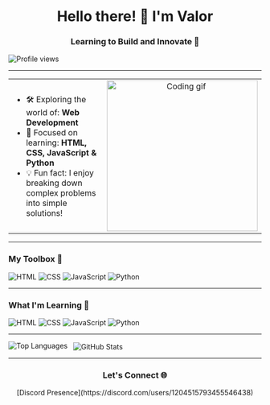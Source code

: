 <h1 align="center">Hello there! 👋 I'm Valor</h1>
<h3 align="center">Learning to Build and Innovate 🌟</h3>

<p align="left">
  <img src="https://profile-counter.glitch.me/wantmee/count.svg" alt="Profile views" />
</p>

---

<table>
  <tr>
    <td>
      <ul>
        <li>🛠️ Exploring the world of: <strong>Web Development</strong></li>
        <li>🚀 Focused on learning: <strong>HTML, CSS, JavaScript & Python</strong></li>
        <li>💡 Fun fact: I enjoy breaking down complex problems into simple solutions!</li>
      </ul>
    </td>
    <td align="center">
      <img src="https://cdn.discordapp.com/attachments/1329770058699771955/1338202470463176776/ab18fb183288719.657d9284a88c3.png?ex=67aa39ab&is=67a8e82b&hm=1de37368b21eda2c8bca7cbf615f2f60ce5dbdf03447db931dc78820bd3eb66d&" alt="Coding gif" width="300">
    </td>
  </tr>
</table>

---

<h3 align="left">My Toolbox 🧰</h3>
<p align="left">
  <img src="https://img.shields.io/badge/HTML-E34F26?style=for-the-badge&logo=html5&logoColor=white" alt="HTML" />
  <img src="https://img.shields.io/badge/CSS-1572B6?style=for-the-badge&logo=css3&logoColor=white" alt="CSS" />
  <img src="https://img.shields.io/badge/JavaScript-F7DF1E?style=for-the-badge&logo=javascript&logoColor=black" alt="JavaScript" />
  <img src="https://img.shields.io/badge/Python-3776AB?style=for-the-badge&logo=python&logoColor=white" alt="Python" />
</p>

---

<h3 align="left">What I'm Learning 🌱</h3>
<p align="left">
  <img src="https://img.shields.io/badge/HTML-E34F26?style=for-the-badge&logo=html5&logoColor=white" alt="HTML" />
  <img src="https://img.shields.io/badge/CSS-1572B6?style=for-the-badge&logo=css3&logoColor=white" alt="CSS" />
  <img src="https://img.shields.io/badge/JavaScript-F7DF1E?style=for-the-badge&logo=javascript&logoColor=black" alt="JavaScript" />
  <img src="https://img.shields.io/badge/Python-3776AB?style=for-the-badge&logo=python&logoColor=white" alt="Python" />
</p>

---

<p>
  <img align="left" src="https://github-readme-stats.vercel.app/api/top-langs?username=wantmee&show_icons=true&locale=en&layout=compact&theme=tokyonight&hide_border=true&title_color=68D391&text_color=68D391" alt="Top Languages" />
</p>

<p>&nbsp;
  <img align="center" src="https://github-readme-stats.vercel.app/api?username=wantmee&show_icons=true&locale=en&theme=tokyonight&hide_border=true&title_color=68D391&text_color=68D391" alt="GitHub Stats" />
</p>

---

<h3 align="center">Let's Connect 🌐</h3>
<p align="center">
[Discord Presence](https://discord.com/users/1204515793455546438)
</p>
